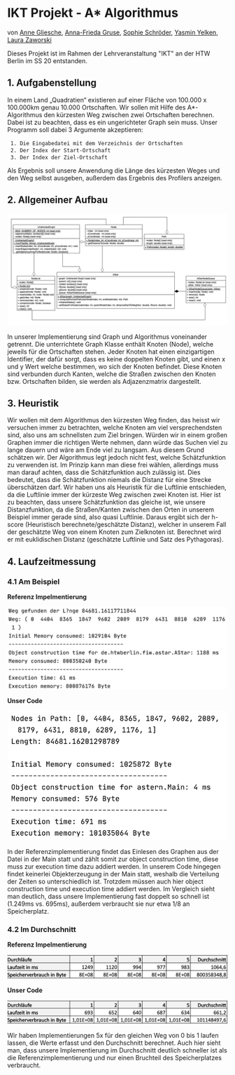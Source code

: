 # IKT Projekt - A* Algorithmus

von [Anne Gliesche](https://github.com/spielogabi), [Anna-Frieda Gruse](https://github.com/cosmoem), [Sophie Schröder](https://github.com/sophieschrder), [Yasmin Yelken](https://github.com/yyasemin), [Laura Zaworski](https://github.com/LauraZaworski)

Dieses Projekt ist im Rahmen der Lehrveranstaltung "IKT" an der HTW Berlin im SS 20 entstanden.

## 1. Aufgabenstellung

In einem Land „Quadratien“ existieren auf einer Fläche von 100.000 x 100.000km genau 10.000 Ortschaften.
Wir sollen mit Hilfe des A*-Algorithmus den kürzesten Weg zwischen zwei Ortschaften berechnen. Dabei ist zu beachten, dass es ein ungerichteter Graph sein muss. 
Unser Programm soll dabei 3 Argumente akzeptieren:

	 1. Die Eingabedatei mit dem Verzeichnis der Ortschaften
	 2. Der Index der Start-Ortschaft
	 3. Der Index der Ziel-Ortschaft
	
Als Ergebnis soll unsere Anwendung die Länge des kürzesten Weges und den Weg selbst ausgeben, außerdem das Ergebnis des Profilers anzeigen.

## 2. Allgemeiner Aufbau

![Klassendiagramm](klassendiagramm.png)

In unserer Implementierung sind Graph und Algorithmus voneinander getrennt. Die unterrichtete Graph Klasse enthält Knoten (Node), welche jeweils für die Ortschaften stehen. Jeder Knoten hat einen einzigartigen Identifier, der dafür sorgt, dass es keine doppelten Knoten gibt, und einen x und y Wert welche bestimmen, wo sich der Knoten befindet. 
Diese Knoten sind verbunden durch Kanten, welche die Straßen zwischen den Knoten bzw. Ortschaften bilden, sie werden als Adjazenzmatrix dargestellt.

## 3. Heuristik

Wir wollen mit dem Algorithmus den kürzesten Weg finden, das heisst wir versuchen immer zu betrachten, welche Knoten am viel versprechendsten sind, also uns am schnellsten zum Ziel bringen. Würden wir in einem großen Graphen immer die richtigen Werte nehmen, dann würde das Suchen viel zu lange dauern und wäre am Ende viel zu langsam. Aus diesem Grund schätzen wir. Der Algorithmus legt jedoch nicht fest, welche Schätzfunktion zu verwenden ist. Im Prinzip kann man diese frei wählen, allerdings muss man darauf achten, dass die Schätzfunktion auch zulässig ist. 
Dies bedeutet, dass die Schätzfunktion niemals die Distanz für eine Strecke überschätzen darf.
Wir haben uns als Heuristik für die Luftlinie entschieden, da die Luftlinie immer der kürzeste Weg zwischen zwei Knoten ist. Hier ist zu beachten, dass unsere Schätzfunktion das gleiche ist, wie unsere Distanzfunktion, da die Straßen/Kanten zwischen den Orten in unserem Beispiel immer gerade sind, also quasi Luftlinie. 
Daraus ergibt sich der h-score (Heuristisch berechnete/geschätzte Distanz), welcher in unserem Fall der geschätzte Weg von einem Knoten zum Zielknoten ist. Berechnet wird er mit euklidischen Distanz (geschätzte Luftlinie und Satz des Pythagoras).

## 4. Laufzeitmessung

### 4.1 Am Beispiel

**Referenz Impelmentierung**

![LaufzeitReferenz](beispiel_referenz.png)

**Unser Code**

![LaufzeitCode](beispiel_code.png)

In der Referenzimplementierung findet das Einlesen des Graphen aus der Datei in der Main statt und zählt somit zur object construction time, diese muss zur execution time dazu addiert werden. In unserem Code hingegen findet keinerlei Objekterzeugung in der Main statt, weshalb die Verteilung der Zeiten so unterschiedlich ist. Trotzdem müssen auch hier object construction time und execution time addiert werden.
Im Vergleich sieht man deutlich, dass unsere Implementierung fast doppelt so schnell ist (1.249ms vs. 695ms), außerdem verbraucht sie nur etwa 1/8 an Speicherplatz.

### 4.2 Im Durchschnitt

**Referenz Impelmentierung**

![DurchschnittReferenz](durchschnitt_referenz.png)

**Unser Code**

![DurchschnittCode](durchschnitt_code.png)

Wir haben Implementierungen 5x für den gleichen Weg von 0 bis 1 laufen lassen, die Werte erfasst und den Durchschnitt berechnet. Auch hier sieht man, dass unsere Implementierung im Durchschnitt deutlich schneller ist als die Referenzimplementierung und nur einen Bruchteil des Speicherplatzes verbraucht.
